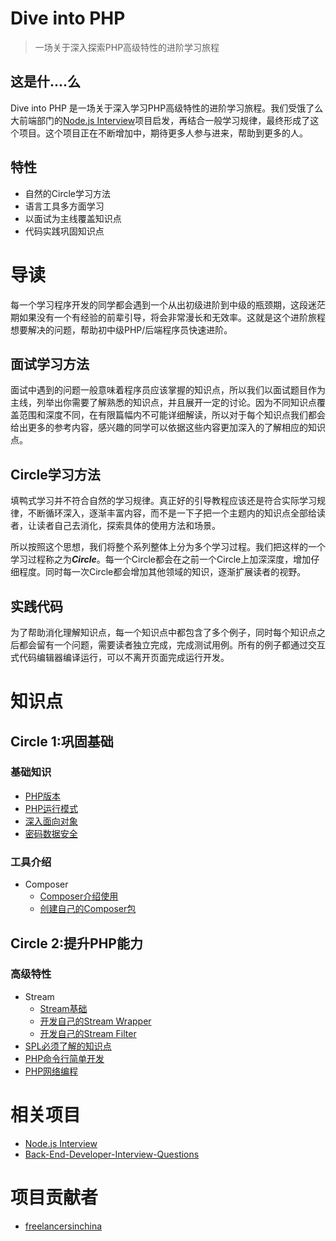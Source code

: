 # Dive into PHP

> 一场关于深入探索PHP高级特性的进阶学习旅程

## 这是什....么

Dive into PHP 是一场关于深入学习PHP高级特性的进阶学习旅程。我们受饿了么大前端部门的[Node.js Interview](https://github.com/ElemeFE/node-interview)项目启发，再结合一般学习规律，最终形成了这个项目。这个项目正在不断增加中，期待更多人参与进来，帮助到更多的人。

## 特性
- 自然的Circle学习方法
- 语言工具多方面学习
- 以面试为主线覆盖知识点
- 代码实践巩固知识点

# 导读
每一个学习程序开发的同学都会遇到一个从出初级进阶到中级的瓶颈期，这段迷茫期如果没有一个有经验的前辈引导，将会非常漫长和无效率。这就是这个进阶旅程想要解决的问题，帮助初中级PHP/后端程序员快速进阶。

## 面试学习方法
面试中遇到的问题一般意味着程序员应该掌握的知识点，所以我们以面试题目作为主线，列举出你需要了解熟悉的知识点，并且展开一定的讨论。因为不同知识点覆盖范围和深度不同，在有限篇幅内不可能详细解读，所以对于每个知识点我们都会给出更多的参考内容，感兴趣的同学可以依据这些内容更加深入的了解相应的知识点。

## Circle学习方法
填鸭式学习并不符合自然的学习规律。真正好的引导教程应该还是符合实际学习规律，不断循环深入，逐渐丰富内容，而不是一下子把一个主题内的知识点全部给读者，让读者自己去消化，探索具体的使用方法和场景。

所以按照这个思想，我们将整个系列整体上分为多个学习过程。我们把这样的一个学习过程称之为***Circle***。每一个Circle都会在之前一个Circle上加深深度，增加仔细程度。同时每一次Circle都会增加其他领域的知识，逐渐扩展读者的视野。

## 实践代码
为了帮助消化理解知识点，每一个知识点中都包含了多个例子，同时每个知识点之后都会留有一个问题，需要读者独立完成，完成测试用例。所有的例子都通过交互式代码编辑器编译运行，可以不离开页面完成运行开发。

# 知识点
## Circle 1:巩固基础

### 基础知识
- [PHP版本](/sections/circle1/php_version.md)
- [PHP运行模式](/sections/circle1/php_runmode.md)
- [深入面向对象](/sections/circle1/php_oop.md)
- [密码数据安全](/sections/circle1/php_security.md)

### 工具介绍
- Composer
  - [Composer介绍使用](/sections/circle1/composer_introduce.md)
  - [创建自己的Composer包](/sections/circle1/composer_createownpackage.md)

## Circle 2:提升PHP能力

### 高级特性
- Stream
  - [Stream基础](/sections/circle2/stream.md)
  - [开发自己的Stream Wrapper](/sections/circle2/stream_createownwrapper.md)
  - [开发自己的Stream Filter](/sections/circle2/stream_createownfilter.md)
- [SPL必须了解的知识点]()
- [PHP命令行简单开发]()
- [PHP网络编程]()


# 相关项目
- [Node.js Interview](https://github.com/ElemeFE/node-interview)
- [Back-End-Developer-Interview-Questions](https://github.com/monklof/Back-End-Developer-Interview-Questions#codeversioning)


# 项目贡献者
- [freelancersinchina](https://github.com/freelancersinchina)
